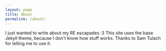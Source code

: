 ```yaml
---
layout: page
title: About
permalink: /about/
---
```


I just wanted to write about my RE escapades :3
This site uses the base Jekyll theme, because I don't know how stuff works.
Thanks to Sam Tulach for telling me to use it.

[jekyll-organization]: https://github.com/jekyll
